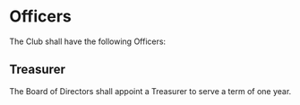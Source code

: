 # Officers

The Club shall have the following Officers:

## Treasurer

The Board of Directors shall appoint a Treasurer to serve a term of one year.
